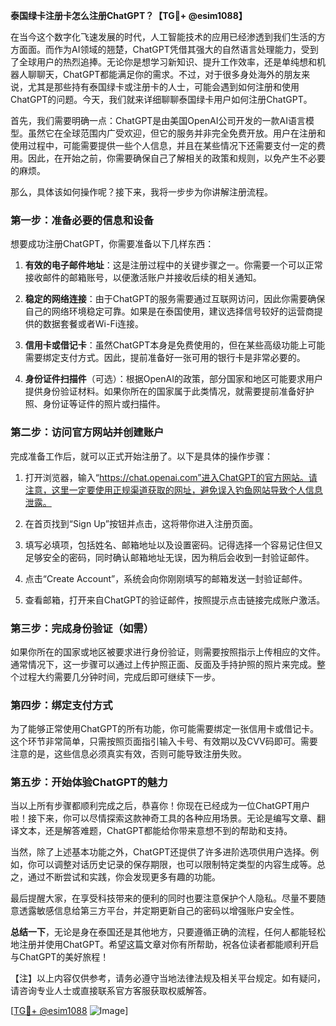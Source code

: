 **泰国绿卡注册卡怎么注册ChatGPT？【TG💪+ @esim1088】**

在当今这个数字化飞速发展的时代，人工智能技术的应用已经渗透到我们生活的方方面面。而作为AI领域的翘楚，ChatGPT凭借其强大的自然语言处理能力，受到了全球用户的热烈追捧。无论你是想学习新知识、提升工作效率，还是单纯想和机器人聊聊天，ChatGPT都能满足你的需求。不过，对于很多身处海外的朋友来说，尤其是那些持有泰国绿卡或注册卡的人士，可能会遇到如何注册和使用ChatGPT的问题。今天，我们就来详细聊聊泰国绿卡用户如何注册ChatGPT。

首先，我们需要明确一点：ChatGPT是由美国OpenAI公司开发的一款AI语言模型。虽然它在全球范围内广受欢迎，但它的服务并非完全免费开放。用户在注册和使用过程中，可能需要提供一些个人信息，并且在某些情况下还需要支付一定的费用。因此，在开始之前，你需要确保自己了解相关的政策和规则，以免产生不必要的麻烦。

那么，具体该如何操作呢？接下来，我将一步步为你讲解注册流程。

### 第一步：准备必要的信息和设备

想要成功注册ChatGPT，你需要准备以下几样东西：

1. **有效的电子邮件地址**：这是注册过程中的关键步骤之一。你需要一个可以正常接收邮件的邮箱账号，以便激活账户并接收后续的相关通知。
   
2. **稳定的网络连接**：由于ChatGPT的服务需要通过互联网访问，因此你需要确保自己的网络环境稳定可靠。如果是在泰国使用，建议选择信号较好的运营商提供的数据套餐或者Wi-Fi连接。

3. **信用卡或借记卡**：虽然ChatGPT本身是免费使用的，但在某些高级功能上可能需要绑定支付方式。因此，提前准备好一张可用的银行卡是非常必要的。

4. **身份证件扫描件**（可选）：根据OpenAI的政策，部分国家和地区可能要求用户提供身份验证材料。如果你所在的国家属于此类情况，就需要提前准备好护照、身份证等证件的照片或扫描件。

### 第二步：访问官方网站并创建账户

完成准备工作后，就可以正式开始注册了。以下是具体的操作步骤：

1. 打开浏览器，输入“https://chat.openai.com”进入ChatGPT的官方网站。请注意，这里一定要使用正规渠道获取的网址，避免误入钓鱼网站导致个人信息泄露。

2. 在首页找到“Sign Up”按钮并点击，这将带你进入注册页面。

3. 填写必填项，包括姓名、邮箱地址以及设置密码。记得选择一个容易记住但又足够安全的密码，同时确认邮箱地址无误，因为稍后会收到一封验证邮件。

4. 点击“Create Account”，系统会向你刚刚填写的邮箱发送一封验证邮件。

5. 查看邮箱，打开来自ChatGPT的验证邮件，按照提示点击链接完成账户激活。

### 第三步：完成身份验证（如需）

如果你所在的国家或地区被要求进行身份验证，则需要按照指示上传相应的文件。通常情况下，这一步骤可以通过上传护照正面、反面及手持护照的照片来完成。整个过程大约需要几分钟时间，完成后即可继续下一步。

### 第四步：绑定支付方式

为了能够正常使用ChatGPT的所有功能，你可能需要绑定一张信用卡或借记卡。这个环节非常简单，只需按照页面指引输入卡号、有效期以及CVV码即可。需要注意的是，这些信息必须真实有效，否则可能导致注册失败。

### 第五步：开始体验ChatGPT的魅力

当以上所有步骤都顺利完成之后，恭喜你！你现在已经成为一位ChatGPT用户啦！接下来，你可以尽情探索这款神奇工具的各种应用场景。无论是编写文章、翻译文本，还是解答难题，ChatGPT都能给你带来意想不到的帮助和支持。

当然，除了上述基本功能之外，ChatGPT还提供了许多进阶选项供用户选择。例如，你可以调整对话历史记录的保存期限，也可以限制特定类型的内容生成等。总之，通过不断尝试和实践，你会发现更多有趣的功能。

最后提醒大家，在享受科技带来的便利的同时也要注意保护个人隐私。尽量不要随意透露敏感信息给第三方平台，并定期更新自己的密码以增强账户安全性。

**总结一下**，无论是身在泰国还是其他地方，只要遵循正确的流程，任何人都能轻松地注册并使用ChatGPT。希望这篇文章对你有所帮助，祝各位读者都能顺利开启与ChatGPT的美好旅程！

【注】以上内容仅供参考，请务必遵守当地法律法规及相关平台规定。如有疑问，请咨询专业人士或直接联系官方客服获取权威解答。

[[TG💪+ @esim1088](https://t.me/s/esim1088) ![Image](https://i.postimg.cc/4NQfJmqS/Snipaste-2025-05-13-00-14-12.png)]